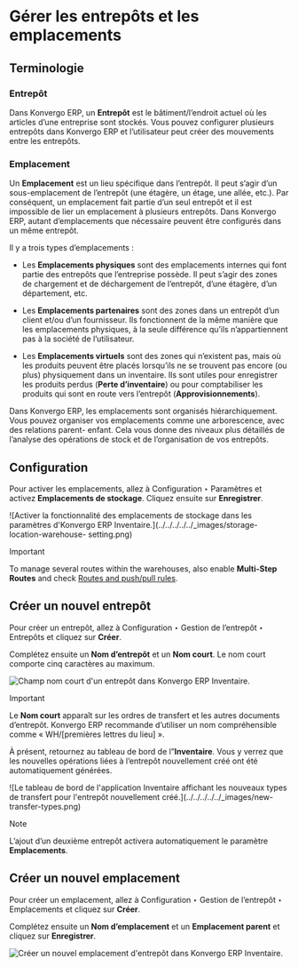 # Gérer les entrepôts et les emplacements

## Terminologie

### Entrepôt

Dans Konvergo ERP, un **Entrepôt** est le bâtiment/l’endroit actuel où les articles
d’une entreprise sont stockés. Vous pouvez configurer plusieurs entrepôts dans
Konvergo ERP et l’utilisateur peut créer des mouvements entre les entrepôts.

### Emplacement

Un **Emplacement** est un lieu spécifique dans l’entrepôt. Il peut s’agir d’un
sous-emplacement de l’entrepôt (une étagère, un étage, une allée, etc.). Par
conséquent, un emplacement fait partie d’un seul entrepôt et il est impossible
de lier un emplacement à plusieurs entrepôts. Dans Konvergo ERP, autant d’emplacements
que nécessaire peuvent être configurés dans un même entrepôt.

Il y a trois types d’emplacements :

  * Les **Emplacements physiques** sont des emplacements internes qui font partie des entrepôts que l’entreprise possède. Il peut s’agir des zones de chargement et de déchargement de l’entrepôt, d’une étagère, d’un département, etc.

  * Les **Emplacements partenaires** sont des zones dans un entrepôt d’un client et/ou d’un fournisseur. Ils fonctionnent de la même manière que les emplacements physiques, à la seule différence qu’ils n’appartiennent pas à la société de l’utilisateur.

  * Les **Emplacements virtuels** sont des zones qui n’existent pas, mais où les produits peuvent être placés lorsqu’ils ne se trouvent pas encore (ou plus) physiquement dans un inventaire. Ils sont utiles pour enregistrer les produits perdus (**Perte d’inventaire**) ou pour comptabiliser les produits qui sont en route vers l’entrepôt (**Approvisionnements**).

Dans Konvergo ERP, les emplacements sont organisés hiérarchiquement. Vous pouvez
organiser vos emplacements comme une arborescence, avec des relations parent-
enfant. Cela vous donne des niveaux plus détaillés de l’analyse des opérations
de stock et de l’organisation de vos entrepôts.

## Configuration

Pour activer les emplacements, allez à Configuration ‣ Paramètres et activez
**Emplacements de stockage**. Cliquez ensuite sur **Enregistrer**.

![Activer la fonctionnalité des emplacements de stockage dans les paramètres
d'Konvergo ERP Inventaire.](../../../../../_images/storage-location-warehouse-
setting.png) <div class="alert alert-warning">
<p class="alert-title">
Important</p><p>To manage several routes within the warehouses, also enable <b>Multi-Step Routes</b> and
check <a href="use_routes">Routes and push/pull rules</a>.</p>
</div>

## Créer un nouvel entrepôt

Pour créer un entrepôt, allez à Configuration ‣ Gestion de l’entrepôt ‣
Entrepôts et cliquez sur **Créer**.

Complétez ensuite un **Nom d’entrepôt** et un **Nom court**. Le nom court
comporte cinq caractères au maximum.

![Champ nom court d'un entrepôt dans Konvergo ERP
Inventaire.](../../../../../_images/create-new-warehouse.png)
<div class="alert alert-warning">
<p class="alert-title">
Important</p><p>Le <b>Nom court</b> apparaît sur les ordres de transfert et les autres documents d’entrepôt. Konvergo ERP recommande d’utiliser un nom compréhensible comme « WH/[premières lettres du lieu] ».</p>
</div>

À présent, retournez au tableau de bord de l”**Inventaire**. Vous y verrez que
les nouvelles opérations liées à l’entrepôt nouvellement créé ont été
automatiquement générées.

![Le tableau de bord de l'application Inventaire affichant les nouveaux types
de transfert pour l'entrepôt nouvellement créé.](../../../../../_images/new-
transfer-types.png) <div class="alert alert-primary">
<p class="alert-title">
Note</p><p>L’ajout d’un deuxième entrepôt activera automatiquement le paramètre <b>Emplacements</b>.</p>
</div>

## Créer un nouvel emplacement

Pour créer un emplacement, allez à Configuration ‣ Gestion de l’entrepôt ‣
Emplacements et cliquez sur **Créer**.

Complétez ensuite un **Nom d’emplacement** et un **Emplacement parent** et
cliquez sur **Enregistrer**.

![Créer un nouvel emplacement d'entrepôt dans Konvergo ERP
Inventaire.](../../../../../_images/create-new-location.png)

